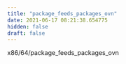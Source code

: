 ```yaml
---
title: "package_feeds_packages_ovn"
date: 2021-06-17 08:21:38.654775
hidden: false
draft: false
---
```


x86/64/package_feeds_packages_ovn

